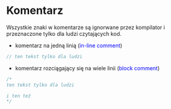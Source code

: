 # Komentarz

Wszystkie znaki w komentarze są ignorwane przez kompilator i przeznaczone tylko dla ludzi czytających kod.

* komentarz na jedną linią (<span style="color:blue">in-line comment</span>)

```java
// ten tekst tylko dla ludzi

```

* komentarz rozciągający się na wiele linii (<span style="color:blue">block comment</span>)

```java
/* 
ten tekst tylko dla ludzi

i ten teź
*/
```